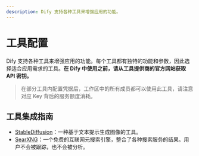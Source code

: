 ```yaml
---
description: Dify 支持各种工具来增强应用的功能。
---
```


# 工具配置

Dify 支持各种工具来增强应用的功能。每个工具都有独特的功能和参数，因此选择适合应用需求的工具。**在 Dify 中使用之前，请从工具提供商的官方网站获取 API 密钥。**

> 在部分工具内配置凭据后，工作区中的所有成员都可以使用此工具，请注意对应 Key 背后的服务额度消耗。

## 工具集成指南

- [StableDiffusion](./stable-diffusion.md)：一种基于文本提示生成图像的工具。
- [SearXNG](./searxng.md)：一个免费的互联网元搜索引擎，整合了各种搜索服务的结果。用户不会被跟踪，也不会被分析。